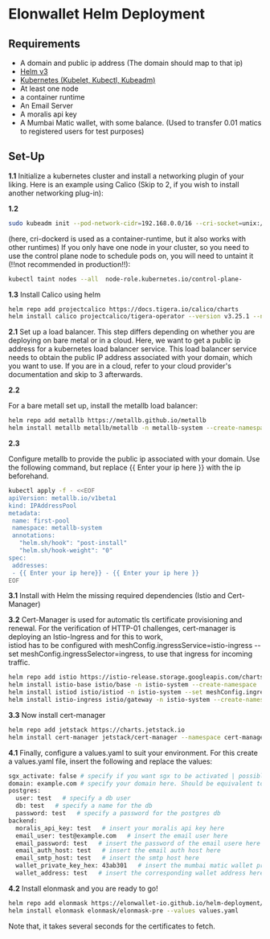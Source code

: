 # Elonwallet Helm Deployment
## Requirements
- A domain and public ip address (The domain should map to that ip)
- [Helm v3](https://helm.sh/docs/intro/install/)
- [Kubernetes (Kubelet, Kubectl, Kubeadm) ](https://kubernetes.io/docs/setup/production-environment/tools/kubeadm/install-kubeadm/)
- At least one node 
- a container runtime
- An Email Server
- A moralis api key
- A Mumbai Matic wallet, with some balance. (Used to transfer 0.01 matics to registered users for test purposes) 

## Set-Up
**1.1** Initialize a kubernetes cluster and install a networking plugin of your liking. Here is an example using Calico (Skip to 2, if you wish to install another networking plug-in):

**1.2** 
 ```bash
sudo kubeadm init --pod-network-cidr=192.168.0.0/16 --cri-socket=unix:///var/run/cri-dockerd.sock
``` 
(here, cri-dockerd is used as a container-runtime, but it also works with other runtimes)
If you only have one node in your cluster, so you need to use the control plane node to schedule pods on, you will need to untaint it (!!not recommended in production!!):
 ```bash
kubectl taint nodes --all  node-role.kubernetes.io/control-plane-
``` 
**1.3** 
Install Calico using helm
 ```bash
helm repo add projectcalico https://docs.tigera.io/calico/charts
helm install calico projectcalico/tigera-operator --version v3.25.1 --namespace tigera-operator --create-namespace
``` 
**2.1** Set up a load balancer. This step differs depending on whether you are deploying on bare metal or in a cloud. Here,
we want to get a public ip address for a kubernetes load balancer service. This load balancer service needs to obtain the public IP address associated with your domain, which you want to use. 
If you are in a cloud, refer to your cloud provider's documentation and skip to 3 afterwards.

**2.2** 

For a bare metall set up, install the metallb load balancer:
 ```bash
helm repo add metallb https://metallb.github.io/metallb
helm install metallb metallb/metallb -n metallb-system --create-namespace --wait
``` 
**2.3**

Configure metallb to provide the public ip associated with your domain.
Use the following command, but replace {{ Enter your ip here }} with the ip beforehand.

 ```bash
kubectl apply -f - <<EOF
apiVersion: metallb.io/v1beta1
kind: IPAddressPool
metadata:
  name: first-pool
  namespace: metallb-system
  annotations:
    "helm.sh/hook": "post-install"
    "helm.sh/hook-weight": "0"
spec:
  addresses:
  - {{ Enter your ip here}} - {{ Enter your ip here }}
EOF
``` 
**3.1** Install with Helm the missing required dependencies (Istio and Cert-Manager)

**3.2** 
Cert-Manager is used for automatic tls certificate provisioning and renewal. For the verification of HTTP-01 challenges, cert-manager is deploying an Istio-Ingress and for this to work,   
istiod has to be configured with meshConfig.ingressService=istio-ingress --set meshConfig.ingressSelector=ingress, to use that ingress for incoming traffic. 
```bash
helm repo add istio https://istio-release.storage.googleapis.com/charts
helm install istio-base istio/base -n istio-system --create-namespace
helm install istiod istio/istiod -n istio-system --set meshConfig.ingressService=istio-ingress --set meshConfig.ingressSelector=ingress --wait
helm install istio-ingress istio/gateway -n istio-system --create-namespace --wait
``` 
**3.3**
Now install cert-manager
```bash
helm repo add jetstack https://charts.jetstack.io
helm install cert-manager jetstack/cert-manager --namespace cert-manager --create-namespace --version v1.12.0 --set installCRDs=true
``` 
**4.1** Finally, configure a values.yaml to suit your environment.
For this create a values.yaml file, insert the following and replace the values:
```bash
sgx_activate: false # specify if you want sgx to be activated | possible values true and false
domain: example.com # specify your domain here. Should be equivalent to the frontend host
postgres:
  user: test   # specify a db user
  db: test   # specify a name for the db
  password: test   # specify a password for the postgres db
backend:
  moralis_api_key: test   # insert your moralis api key here
  email_user: test@example.com   # insert the email user here
  email_password: test   # insert the password of the email usere here 
  email_auth_host: test   # insert the email auth host here 
  email_smtp_host: test   # insert the smtp host here
  wallet_private_key_hex: 43ab301   # insert the mumbai matic wallet private key in hex here
  wallet_address: test   # insert the corresponding wallet address here
 ```

**4.2** 
Install elonmask and you are ready to go!
```bash
helm repo add elonmask https://elonwallet-io.github.io/helm-deployment/
helm install elonmask elonmask/elonmask-pre --values values.yaml
``` 
Note that, it takes several seconds for the certificates to fetch.


